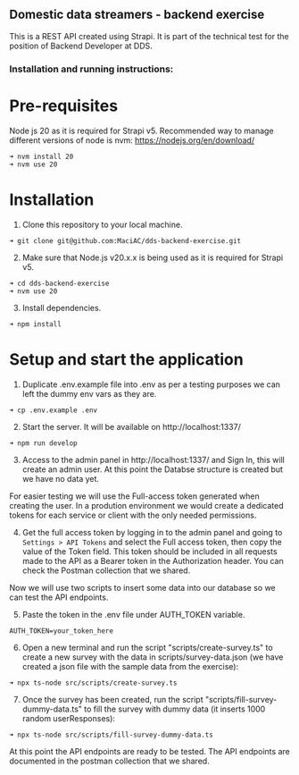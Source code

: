 ## Domestic data streamers - backend exercise

This is a REST API created using Strapi. It is part of the technical test for the position of Backend Developer at DDS.

### Installation and running instructions:

# Pre-requisites
Node js 20 as it is required for Strapi v5. Recommended way to manage different versions of node is nvm:
https://nodejs.org/en/download/
```
➜ nvm install 20
➜ nvm use 20
```
# Installation

1. Clone this repository to your local machine.
```
➜ git clone git@github.com:MaciAC/dds-backend-exercise.git
```
2. Make sure that Node.js v20.x.x is being used as it is required for Strapi v5.
```
➜ cd dds-backend-exercise
➜ nvm use 20
```
3. Install dependencies.
```
➜ npm install
```

# Setup and start the application
1. Duplicate .env.example file into .env as per a testing purposes we can left the dummy env vars as they are.

```
➜ cp .env.example .env
```

2. Start the server. It will be available on http://localhost:1337/

```
➜ npm run develop
```

3. Access to the admin panel in http://localhost:1337/ and Sign In, this will create an admin user. At this point the Databse structure is created but we have no data yet.

For easier testing we will use the Full-access token generated when creating the user. In a prodution environment we would create a dedicated tokens for each service or client with the only needed permissions.

4. Get the full access token by logging in to the admin panel and going to `Settings > API Tokens` and select the Full access token, then copy the value of the Token field. This token should be included in all requests made to the API as a Bearer token in the Authorization header. You can check the Postman collection that we shared.

Now we will use two scripts to insert some data into our database so we can test the API endpoints.

5. Paste the token in the .env file under AUTH_TOKEN variable.

```
AUTH_TOKEN=your_token_here
```

6. Open a new terminal and run the script "scripts/create-survey.ts" to create a new survey with the data in scripts/survey-data.json (we have created a json file with the sample data from the exercise):

```
➜ npx ts-node src/scripts/create-survey.ts
```

7. Once the survey has been created, run the script "scripts/fill-survey-dummy-data.ts" to fill the survey with dummy data (it inserts 1000 random userResponses):
```
➜ npx ts-node src/scripts/fill-survey-dummy-data.ts
```

At this point the API endpoints are ready to be tested. The API endpoints are documented in the postman collection that we shared.